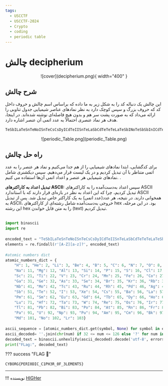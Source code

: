 ```yaml
---
tags:
  - USCCTF
  - USCCTF-2024
  - Crypto 
  - coding
  - periodic table
---
```


# چالش decipherium

<center>
![cover](decipherium.png){ width="400" }
</center>

## شرح چالش

این چالش یک دنباله کد را به شکل زیر به ما داده که براساس اسم چالش و حروف داخل کد که حروف بزرگ و سپس کوچک دارد به نظر نمادهای عناصر شیمیایی  جدول تناوبی را ارائه می‌داد که به صورت پشت سر هم و بدون هیچ فاصله‌ای نوشته شده‌اند. در اینجا، هدف هر نماد عنصری احتمالاً به عدد اتمی آن عنصر اشاره دارد.

```
TeSbILaTeSnTeNoISnTeCsCsDyICdTeIISnTeLaSbCdTeTeTeLaTeSbINoTeSbSbInICdTeBaSbSbISnIYbSbCdTeXeINoSbSbTeHoTeITeFmTeITeMdITeSbICsEr
```

<center>
![periodic_Table.png](periodic_Table.png)
</center>

## راه‌ حل چالش

برای کدگشایی، ابتدا نمادهای شیمیایی را از هم جدا می‌کنیم و نماد هر عنصر را به عدد اتمی متناظر با آن تبدیل کردیم و در  یک لیست قرار می‌دهیم. سپس دیکشنری شامل نمادهای شیمیایی هر عنصر و اعداد اتمی آن‌ها استفاده می کنیم. .

**تبدیل اعداد به کاراکترهای ASCII:** سپس اعداد به‌دست‌آمده را به کاراکترهای ASCII تبدیل کردیم، چرا که این اعداد به نظر در بازه‌ای قرار دارند که با استاندارد ASCII همخوانی دارند. در نتیجه، هر عدد(عدد اتمی) به یک کاراکتر خاص تبدیل شد.
 پس از تبدیل به ASCII، خروجی به‌دست‌آمده شامل رشته‌ای از کاراکترهای hex بود. در این مرحله، این رشته hex را به متن قابل‌ خواندن (text) تبدیل کردیم.


```python title="solve.py" linenums="1"

import binascii
import re

encoded_text = "TeSbILaTeSnTeNoISnTeCsCsDyICdTeIISnTeLaSbCdTeTeTeLaTeSbINoTeSbSbInICdTeBaSbSbISnIYbSbCdTeXeINoSbSbTeHoTeITeFmTeITeMdITeSbICsEr"
elements = re.findall(r'[A-Z][a-z]?', encoded_text)

#atomic numbers dict
atomic_numbers_dict = {
    "H": 1, "He": 2, "Li": 3, "Be": 4, "B": 5, "C": 6, "N": 7, "O": 8, "F": 9, "Ne": 10,
    "Na": 11, "Mg": 12, "Al": 13, "Si": 14, "P": 15, "S": 16, "Cl": 17, "Ar": 18, "K": 19, "Ca": 20,
    "Sc": 21, "Ti": 22, "V": 23, "Cr": 24, "Mn": 25, "Fe": 26, "Co": 27, "Ni": 28, "Cu": 29, "Zn": 30,
    "Ga": 31, "Ge": 32, "As": 33, "Se": 34, "Br": 35, "Kr": 36, "Rb": 37, "Sr": 38, "Y": 39, "Zr": 40,
    "Nb": 41, "Mo": 42, "Tc": 43, "Ru": 44, "Rh": 45, "Pd": 46, "Ag": 47, "Cd": 48, "In": 49, "Sn": 50,
    "Sb": 51, "Te": 52, "I": 53, "Xe": 54, "Cs": 55, "Ba": 56, "La": 57, "Ce": 58, "Pr": 59, "Nd": 60,
    "Pm": 61, "Sm": 62, "Eu": 63, "Gd": 64, "Tb": 65, "Dy": 66, "Ho": 67, "Er": 68, "Tm": 69, "Yb": 70,
    "Lu": 71, "Hf": 72, "Ta": 73, "W": 74, "Re": 75, "Os": 76, "Ir": 77, "Pt": 78, "Au": 79, "Hg": 80,
    "Tl": 81, "Pb": 82, "Bi": 83, "Po": 84, "At": 85, "Rn": 86, "Fr": 87, "Ra": 88, "Ac": 89, "Th": 90,
    "Pa": 91, "U": 92, "Np": 93, "Pu": 94, "Am": 95, "Cm": 96, "Bk": 97, "Cf": 98, "Es": 99, "Fm": 100,
    "Md": 101, "No": 102, "Lr": 103}

ascii_sequence = [atomic_numbers_dict.get(symbol, None) for symbol in elements]
ascii_decoded= ''.join(chr(num) if 32 <= num <= 126 else '?' for num in ascii_sequence)
decoded_text = binascii.unhexlify(ascii_decoded).decode('utf-8', errors='replace')
print("FLag:", decoded_text)
```

 

??? success "FLAG :triangular_flag_on_post:"
    <div dir="ltr">`CYBORG{PERI0DIC_C1PH3R_0F_3LEMENT5}`</div>

--- 

!!! نویسنده
    [HIGHer](https://twitter.com/HIGH01012) 

